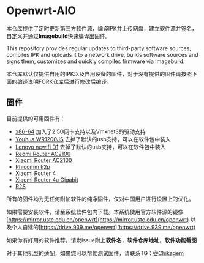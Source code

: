 # Openwrt-AIO
本仓库提供了定时更新第三方软件源，编译IPK并上传网盘，建立软件源并签名，自定义并通过**Imagebuild**快速编译出固件。

This repository provides regular updates to third-party software sources, compiles IPK and uploads it to a network drive, builds software sources and signs them, customizes and quickly compiles firmware via Imagebuild.

本仓库默认仅提供自用的IPK以及自用设备的固件，对于没有提供的固件请按照下面的编译说明FORK仓库后进行修改后编译。

## 固件
目前提供的可用固件有：
 - [x86-64](https://github.com/Chikage0o0/Openwrt-AIO/releases/tag/Openwrt_21.02.2_x86-64) 加入了2.5G网卡支持以及Vmxnet3的驱动支持
 - [Youhua WR1200JS](https://github.com/Chikage0o0/Openwrt-AIO/releases/tag/Openwrt_21.02.2_ramips-mt7621)  去掉了默认的usb支持，可以在软件包中装入
 - [Lenovo newifi D1](https://github.com/Chikage0o0/Openwrt-AIO/releases/tag/Openwrt_21.02.2_ramips-mt7621)  去掉了默认的usb支持，可以在软件包中装入
 - [Redmi Router AC2100](https://github.com/Chikage0o0/Openwrt-AIO/releases/tag/Openwrt_21.02.2_ramips-mt7621)  
 - [Xiaomi Router AC2100](https://github.com/Chikage0o0/Openwrt-AIO/releases/tag/Openwrt_21.02.2_ramips-mt7621)  
 - [Phicomm k2p](https://github.com/Chikage0o0/Openwrt-AIO/releases/tag/Openwrt_21.02.2_ramips-mt7621)  
 - [Xiaomi Router 4](https://github.com/Chikage0o0/Openwrt-AIO/releases/tag/Openwrt_21.02.2_ramips-mt7621)  
 - [Xiaomi Router 4a Gigabit](https://github.com/Chikage0o0/Openwrt-AIO/releases/tag/Openwrt_21.02.2_ramips-mt7621)  
 - [R2S](https://github.com/Chikage0o0/Openwrt-AIO/releases/tag/Openwrt_21.02.2_rockchip-armv8)

所有的固件均为无任何附加软件的纯净固件，仅对中国用户进行设置上的优化。

如果需要安装软件，请至系统软件包内下载。本系统使用官方软件源的镜像 [https://mirror.ustc.edu.cn/openwrt](https://mirror.ustc.edu.cn/openwrt) 以及个人自建的[https://drive.939.me/openwrt](https://drive.939.me/openwrt)

如果你有好用的软件推荐，请发Issue附上**软件名**，**软件仓库地址**，**软件功能截图**

对于其他机型的适配，如果您可以帮忙测试固件，请联系TG：[@Chikagem](https://t.me/Chikagem)
